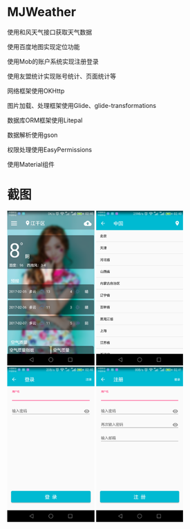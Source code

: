 # MJWeather
   使用和风天气接口获取天气数据
   
   使用百度地图实现定位功能
   
   使用Mob的账户系统实现注册登录
   
   使用友盟统计实现账号统计、页面统计等
   
   网络框架使用OKHttp
   
   图片加载、处理框架使用Glide、glide-transformations
   
   数据库ORM框架使用Litepal
   
   数据解析使用gson
   
   权限处理使用EasyPermissions
   
   使用Material组件
   
    
# 截图
<img src="screenshot/main.png" width="40%">
<img src="screenshot/citylist.png" width="40%">

<img src="screenshot/login.png" width="40%">
<img src="screenshot/singin.png" width="40%">
